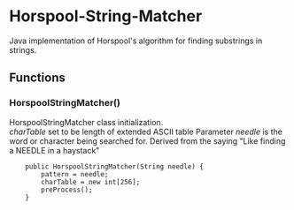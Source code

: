 # Horspool-String-Matcher
Java implementation of Horspool's algorithm for finding substrings in strings.  

## Functions  
### HorspoolStringMatcher()
HorspoolStringMatcher class initialization.  
*charTable* set to be length of extended ASCII table
Parameter *needle* is the word or character being searched for. Derived from the saying "Like finding a NEEDLE in a haystack"
```
    public HorspoolStringMatcher(String needle) {
        pattern = needle;
        charTable = new int[256];
        preProcess();
    }
```
